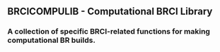 ## BRCICOMPULIB - Computational BRCI Library

### A collection of specific BRCI-related functions for making computational BR builds.

